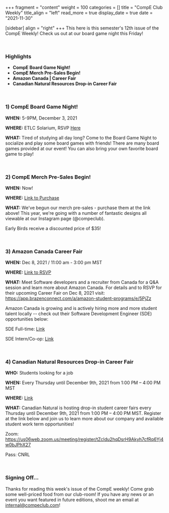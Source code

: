 +++
fragment = "content"
weight = 100
categories = []
title = "CompE Club Weekly"
title_align = "left"
read_more = true
display_date = true
date = "2021-11-30"

[sidebar]
align = "right"
+++
This here is this semester's 12th issue of the CompE Weekly! Check us out at our board game night this Friday!


<br/>

### Highlights

* **CompE Board Game Night!**
* **CompE Merch Pre-Sales Begin!**
* **Amazon Canada | Career Fair**
* **Canadian Natural Resources Drop-in Career Fair**



<br/>

### 1)  CompE Board Game Night!

**WHEN:** 5-9PM, December 3, 2021

**WHERE:** ETLC Solarium, RSVP [Here](https://forms.gle/Kpn5UUqDqwq2kxH8A)

**WHAT:** Tired of studying all day long? Come to the Board Game Night to socialize and play some board games with friends! There are many board games provided at our event! You can also bring your own favorite board game to play!



<br/>

### 2)  CompE Merch Pre-Sales Begin!

**WHEN:** Now!

**WHERE:** [Link to Purchase](https://zyyzuwy9yhi.typeform.com/to/WWNdrex3)

**WHAT:** We've begun our merch pre-sales - purchase them at the link above! This year, we're going with a number of fantastic designs all viewable at our Instagram page (@compeclub).

Early Birds receive a discounted price of $35!



<br/>

### 3)  Amazon Canada Career Fair

**WHEN:** Dec 8, 2021 / 11:00 am - 3:00 pm MST

**WHERE:** [Link to RSVP](https://app.brazenconnect.com/a/amazon-student-programs/e/5PjZz)

**WHAT:** Meet Software developers and a recruiter from Canada for a Q&A session and learn more about Amazon Canada. For details and to RSVP for their upcoming Career Fair on Dec 8, 2021 visit: https://app.brazenconnect.com/a/amazon-student-programs/e/5PjZz

Amazon Canada is growing and is actively hiring more and more student talent locally -- check out their Software Development Engineer (SDE) opportunities below:

SDE Full-time: [Link](https://www.amazon.jobs/en/jobs/1559865/software-development-engineer-2022-canada)

SDE Intern/Co-op: [Link](https://www.amazon.jobs/en/jobs/1559866/software-development-engineer-intern-summer-2022-canada)


<br/>

### 4)  Canadian Natural Resources Drop-in Career Fair

**WHO:** Students looking for a job

**WHEN:** Every Thursday until December 9th, 2021 from 1:00 PM – 4:00 PM MST

**WHERE:** [Link](https://us06web.zoom.us/meeting/register/tZcldu2hqDsrH9Akyh7cfRq6Yj4w0bJPhX27)

**WHAT:** Canadian Natural is hosting drop-in student career fairs every Thursday until December 9th, 2021 from 1:00 PM – 4:00 PM MST. Register at the link below and join us to learn more about our company and available student work term opportunities!

Zoom: https://us06web.zoom.us/meeting/register/tZcldu2hqDsrH9Akyh7cfRq6Yj4w0bJPhX27

Pass: CNRL



<br/>


### Signing Off...

Thanks for reading this week's issue of the CompE weekly! Come grab some well-priced food from our club-room! If you have any news or an event you want featured in future editions, shoot me an email at [internal@compeclub.com](mailto:internal@compeclub.com)!

